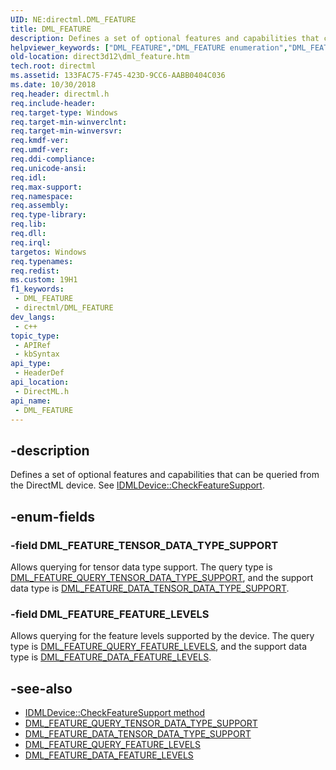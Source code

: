 ```yaml
---
UID: NE:directml.DML_FEATURE
title: DML_FEATURE
description: Defines a set of optional features and capabilities that can be queried from the DirectML device.
helpviewer_keywords: ["DML_FEATURE","DML_FEATURE enumeration","DML_FEATURE_TENSOR_DATA_TYPE_SUPPORT","direct3d12.dml_feature","directml/DML_FEATURE","directml/DML_FEATURE_TENSOR_DATA_TYPE_SUPPORT"]
old-location: direct3d12\dml_feature.htm
tech.root: directml
ms.assetid: 133FAC75-F745-423D-9CC6-AABB0404C036
ms.date: 10/30/2018
req.header: directml.h
req.include-header: 
req.target-type: Windows
req.target-min-winverclnt: 
req.target-min-winversvr: 
req.kmdf-ver: 
req.umdf-ver: 
req.ddi-compliance: 
req.unicode-ansi: 
req.idl: 
req.max-support: 
req.namespace: 
req.assembly: 
req.type-library: 
req.lib: 
req.dll: 
req.irql: 
targetos: Windows
req.typenames: 
req.redist: 
ms.custom: 19H1
f1_keywords:
 - DML_FEATURE
 - directml/DML_FEATURE
dev_langs:
 - c++
topic_type:
 - APIRef
 - kbSyntax
api_type:
 - HeaderDef
api_location:
 - DirectML.h
api_name:
 - DML_FEATURE
---
```


## -description

Defines a set of optional features and capabilities that can be queried from the DirectML device. See [IDMLDevice::CheckFeatureSupport](/windows/win32/api/directml/nf-directml-idmldevice-checkfeaturesupport).

## -enum-fields

### -field DML_FEATURE_TENSOR_DATA_TYPE_SUPPORT

Allows querying for tensor data type support. The query type is [DML_FEATURE_QUERY_TENSOR_DATA_TYPE_SUPPORT](/windows/win32/api/directml/ns-directml-dml_feature_query_tensor_data_type_support), and the support data type is [DML_FEATURE_DATA_TENSOR_DATA_TYPE_SUPPORT](/windows/win32/api/directml/ns-directml-dml_feature_data_tensor_data_type_support).

### -field DML_FEATURE_FEATURE_LEVELS

Allows querying for the feature levels supported by the device. The query type is [DML_FEATURE_QUERY_FEATURE_LEVELS](/windows/win32/api/directml/ns-directml-dml_feature_query_feature_levels), and the support data type is [DML_FEATURE_DATA_FEATURE_LEVELS](/windows/win32/api/directml/ns-directml-dml_feature_data_feature_levels).

## -see-also

* [IDMLDevice::CheckFeatureSupport method](/windows/win32/api/directml/nf-directml-idmldevice-checkfeaturesupport)
* [DML_FEATURE_QUERY_TENSOR_DATA_TYPE_SUPPORT](/windows/win32/api/directml/ns-directml-dml_feature_query_tensor_data_type_support)
* [DML_FEATURE_DATA_TENSOR_DATA_TYPE_SUPPORT](/windows/win32/api/directml/ns-directml-dml_feature_data_tensor_data_type_support)
* [DML_FEATURE_QUERY_FEATURE_LEVELS](/windows/win32/api/directml/ns-directml-dml_feature_query_feature_levels)
* [DML_FEATURE_DATA_FEATURE_LEVELS](/windows/win32/api/directml/ns-directml-dml_feature_data_feature_levels)
